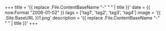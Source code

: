 +++
title = '{{ replace .File.ContentBaseName "-" " " | title }}'
date = {{ now.Format "2006-01-02" }}
tags = ['tag1', 'tag2', 'tag3', 'tag4']
image = '{{ .Site.BaseURL }}1.png'
description = '{{ replace .File.ContentBaseName "-" " " | title }}'
+++
